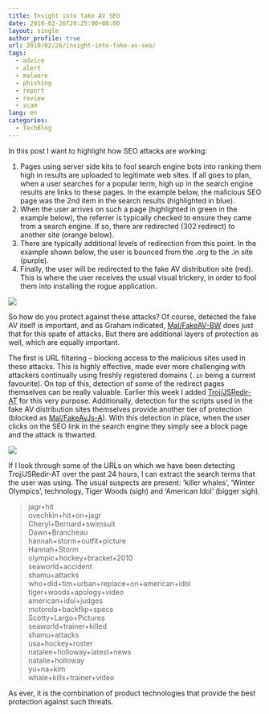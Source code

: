 ```yaml
---
title: Insight into fake AV SEO
date: 2010-02-26T20:25:00+00:00
layout: single
author_profile: true
url: 2010/02/26/insight-into-fake-av-seo/
tags:
  - advice
  - alert
  - malware
  - phishing
  - report
  - review
  - scam
lang: en
categories: 
  - TechBlog
---
```

In this post I want to highlight how SEO attacks are working:

  1. Pages using server side kits to fool search engine bots into ranking them high in results are uploaded to legitimate web sites. If all goes to plan, when a user searches for a popular term, high up in the search engine results are links to these pages. In the example below, the malicious SEO page was the 2nd item in the search results (highlighted in blue).
  2. When the user arrives on such a page (highlighted in green in the example below), the referrer is typically checked to ensure they came from a search engine. If so, there are redirected (302 redirect) to another site (orange below).
  3. There are typically additional levels of redirection from this point. In the example shown below, the user is bounced from the .org to the .in site (purple).
  4. Finally, the user will be redirected to the fake AV distribution site (red). This is where the user receives the usual visual trickery, in order to fool them into installing the rogue application.

[![](http://4.bp.blogspot.com/_vaUVXcmC3OI/S4gme8XaQcI/AAAAAAAABBk/njEBqA2qxsc/s640/seo_fake2.jpg)](http://4.bp.blogspot.com/_vaUVXcmC3OI/S4gme8XaQcI/AAAAAAAABBk/njEBqA2qxsc/s1600-h/seo_fake2.jpg)

So how do you protect against these attacks? Of course, detected the fake AV itself is important, and as Graham indicated, [Mal/FakeAV-BW](http://www.sophos.com/security/analyses/viruses-and-spyware/malfakeavbw.html) does just that for this spate of attacks. But there are additional layers of protection as well, which are equally important.

The first is URL filtering – blocking access to the malicious sites used in these attacks. This is highly effective, made ever more challenging with attackers continually using freshly registered domains (`.in` being a current favourite). On top of this, detection of some of the redirect pages themselves can be really valuable. Earlier this week I added [Troj/JSRedir-AT](http://www.sophos.com/security/analyses/viruses-and-spyware/trojjsredirat.html) for this very purpose. Additionally, detection for the scripts used in the fake AV distribution sites themselves provide another tier of protection (blocked as [Mal/FakeAvJs-A](http://www.sophos.com/security/analyses/viruses-and-spyware/malfakeavjsa.html)). With this detection in place, when the user clicks on the SEO link in the search engine they simply see a block page and the attack is thwarted.

[![](http://3.bp.blogspot.com/_vaUVXcmC3OI/S4gmfspawgI/AAAAAAAABBs/vxcDG2naQrw/s640/seo_block.jpg)](http://3.bp.blogspot.com/_vaUVXcmC3OI/S4gmfspawgI/AAAAAAAABBs/vxcDG2naQrw/s1600-h/seo_block.jpg)

If I look through some of the URLs on which we have been detecting Troj/JSRedir-AT over the past 24 hours, I can extract the search terms that the user was using. The usual suspects are present: ‘killer whales’, ‘Winter Olympics’, technology, Tiger Woods (sigh) and ‘American Idol’ (bigger sigh).

> jagr+hit  \
> ovechkin+hit+on+jagr  \
> Cheryl+Bernard+swimsuit  \
> Dawn+Brancheau  \
> hannah+storm+outfit+picture  \
> Hannah+Storm  \
> olympic+hockey+bracket+2010  \
> seaworld+accident  \
> shamu+attacks  \
> who+did+tim+urban+replace+on+american+idol  \
> tiger+woods+apology+video  \
> american+idol+judges  \
> motorola+backflip+specs  \
> Scotty+Largo+Pictures  \
> seaworld+trainer+killed  \
> shamu+attacks  \
> usa+hockey+roster  \
> natalee+holloway+latest+news  \
> natalie+holloway  \
> yu+na+kim  \
> whale+kills+trainer+video

As ever, it is the combination of product technologies that provide the best protection against such threats.

